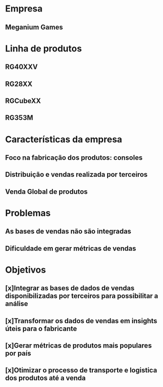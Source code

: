 # Empresa
## Meganium Games

# Linha de produtos
## RG40XXV
## RG28XX
## RGCubeXX
## RG353M

# Características da empresa
## Foco na fabricação dos produtos: consoles
## Distribuição e vendas realizada por terceiros
## Venda Global de produtos

# Problemas
## As bases de vendas não são integradas
## Dificuldade em gerar métricas de vendas

# Objetivos
## [x]Integrar as bases de dados de vendas disponibilizadas por terceiros para possibilitar a análise
## [x]Transformar os dados de vendas em insights úteis para o fabricante
## [x]Gerar métricas de produtos mais populares por país
## [x]Otimizar o processo de transporte e logistica dos produtos até a venda
